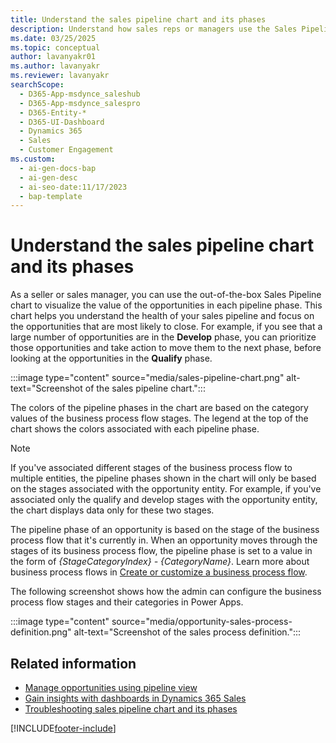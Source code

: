 ```yaml
---
title: Understand the sales pipeline chart and its phases
description: Understand how sales reps or managers use the Sales Pipeline chart to visualize revenue for an opportunity.
ms.date: 03/25/2025
ms.topic: conceptual
author: lavanyakr01
ms.author: lavanyakr
ms.reviewer: lavanyakr
searchScope:
  - D365-App-msdynce_saleshub
  - D365-App-msdynce_salespro
  - D365-Entity-*
  - D365-UI-Dashboard
  - Dynamics 365
  - Sales
  - Customer Engagement
ms.custom:
  - ai-gen-docs-bap
  - ai-gen-desc
  - ai-seo-date:11/17/2023
  - bap-template
---
```

# Understand the sales pipeline chart and its phases

As a seller or sales manager, you can use the out-of-the-box Sales Pipeline chart to visualize the value of the opportunities in each pipeline phase. This chart helps you understand the health of your sales pipeline and focus on the opportunities that are most likely to close. For example, if you see that a large number of opportunities are in the **Develop** phase, you can prioritize those opportunities and take action to move them to the next phase, before looking at the opportunities in the **Qualify** phase. 

:::image type="content" source="media/sales-pipeline-chart.png" alt-text="Screenshot of the sales pipeline chart.":::

The colors of the pipeline phases in the chart are based on the category values of the business process flow stages. The legend at the top of the chart shows the colors associated with each pipeline phase. 

> [!NOTE]
> If you've associated different stages of the business process flow to multiple entities, the pipeline phases shown in the chart will only be based on the stages associated with the opportunity entity. For example, if you've associated only the qualify and develop stages with the opportunity entity, the chart displays data only for these two stages.

The pipeline phase of an opportunity is based on the stage of the business process flow that it's currently in. When an opportunity moves through the stages of its business process flow, the pipeline phase is set to a value in the form of _{StageCategoryIndex} - {CategoryName}_. Learn more about business process flows in [Create or customize a business process flow](customize-business-process-flows.md).

The following screenshot shows how the admin can configure the business process flow stages and their categories in Power Apps.

:::image type="content" source="media/opportunity-sales-process-definition.png" alt-text="Screenshot of the sales process definition.":::

## Related information

- [Manage opportunities using pipeline view](use-opportunity-pipeline-view.md)  
- [Gain insights with dashboards in Dynamics 365 Sales](dashboards.md)  
- [Troubleshooting sales pipeline chart and its phases](/troubleshoot/dynamics-365/sales/troubleshoot-sales-pipeline-issues)

[!INCLUDE[footer-include](../includes/footer-banner.md)]
